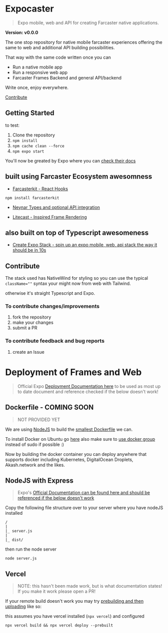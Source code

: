 # Expocaster

>Expo mobile, web and API for creating Farcaster native applications.

**Version: v0.0.0**

The one stop repository for native mobile farcaster experiences offering the same to web and additional API building possibilities.

That way with the same code written once you can

- Run a native mobile app
- Run a responsive web app
- Farcaster Frames Backend and general API/backend

Write once, enjoy everywhere.

[Contribute](#contribute)

## Getting Started

to test: 
1) Clone the repository
1) ```npm install``` 
1) ```npm cache clean --force```
1) ```npm expo start```

You'll now be greated by Expo where you can [check their docs](https://docs.expo.dev/get-started/expo-go/)

## built using Farcaster Ecosystem awesomness

- [Farcasterkit - React Hooks](https://www.farcasterkit.com/)

```
npm install farcasterkit
```

- [Neynar Types and optional API integration](neynar.com)

- [Litecast - Inspired Frame Rendering](https://github.com/dylsteck/litecast)

## also built on top of Typescript awesomeness

- [Create Expo Stack - spin up an expo mobile, web, api stack the way it should be in 10s](https://createexpostack.com/)

## Contribute

The stack used has NativeWind for styling so you can use the typical ```className=""``` syntax your might now from web with Tailwind.

otherwise it's straight Typescript and Expo.

### To contribute changes/improvements

1) fork the repository
2) make your changes
3) submit a PR

### To contribute feedback and bug reports

1) create an Issue

# Deployment of Frames and Web

>Official Expo [Deployment Documentation here](https://vercel.com/docs/cli/deploying-from-cli#deploying-from-local-build-prebuilt) to be used as most up to date document and reference checked if the below doesn't work!

## Dockerfile - COMING SOON

>NOT PROVIDED YET

We are using [NodeJS](#nodejs-with-express) to build the [smallest Dockerfile](https://snyk.io/blog/choosing-the-best-node-js-docker-image/) we can.

To install Docker on Ubuntu go [here](https://docs.docker.com/engine/install/ubuntu/#install-using-the-repository) also make sure to [use docker group](https://docs.docker.com/engine/install/linux-postinstall/) instead of sudo if possible :)

Now by building the docker container you can deploy anywhere that supports docker including Kubernetes, DigitalOcean Droplets, Akash.network and the likes.


## NodeJS with Express

> Expo's [Official Documentation can be found here and should be referenced if the below doesn't work](https://docs.expo.dev/router/reference/api-routes/#express)

Copy the following file structure over to your server where you have nodeJS installed

```
/
|
|_ server.js
|
|_ dist/

```

then run the node server

```
node server.js
```

## Vercel

>NOTE: this hasn't been made work, but is what documentation states! If you make it work please open a PR!

If your remote build doesn't work you may try [prebuilding and then uploading](https://vercel.com/docs/cli/deploying-from-cli#deploying-from-local-build-prebuilt) like so:

this assumes you have vercel installed (```npx vercel```) and configured

```
npx vercel build && npx vercel deploy --prebuilt
```
